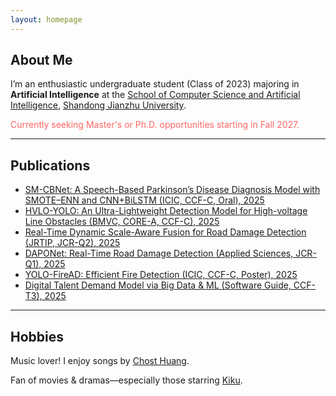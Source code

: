 ```yaml
---
layout: homepage
---
```


## About Me 

I’m an enthusiastic undergraduate student (Class of 2023) majoring in **Artificial Intelligence** at the [School of Computer Science and Artificial Intelligence](https://www.sdjzu.edu.cn/jsjkx/index.htm), [Shandong Jianzhu University](https://www.sdjzu.edu.cn/).

<span style="color:#FF6666">Currently seeking Master's or Ph.D. opportunities starting in Fall 2027.</span>  

---

## Publications  

- [SM-CBNet: A Speech-Based Parkinson’s Disease Diagnosis Model with SMOTE–ENN and CNN+BiLSTM (ICIC, CCF-C, Oral), 2025](https://link.springer.com/chapter/10.1007/978-981-95-0030-7_4)  
- [HVLO-YOLO: An Ultra-Lightweight Detection Model for High-voltage Line Obstacles (BMVC, CORE-A, CCF-C), 2025](https://openreview.net/forum?id=2FnI6Pmx4J#discussion)
- [Real-Time Dynamic Scale-Aware Fusion for Road Damage Detection (JRTIP, JCR-Q2), 2025](https://link.springer.com/article/10.1007/s11554-025-01634-w)  
- [DAPONet: Real-Time Road Damage Detection (Applied Sciences, JCR-Q1), 2025](https://www.mdpi.com/2076-3417/15/3/1470)  
- [YOLO-FireAD: Efficient Fire Detection (ICIC, CCF-C, Poster), 2025](http://poster-openaccess.com)
- [Digital Talent Demand Model via Big Data & ML (Software Guide, CCF-T3), 2025](https://www.rjdk.org.cn/zh/article/doi/10.11907/rjdk.241973/)  

---

## Hobbies

Music lover! I enjoy songs by [Chost Huang](https://m.weibo.cn/u/5043186742).

Fan of movies & dramas—especially those starring [Kiku](https://m.weibo.cn/u/3669102477).

